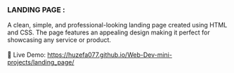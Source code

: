 ### LANDING PAGE :  
A clean, simple, and professional-looking landing page created using HTML and CSS. The page features an appealing design making it perfect for showcasing any service or product.
<br><br>
🔗 Live Demo: https://huzefa077.github.io/Web-Dev-mini-projects/landing_page/
